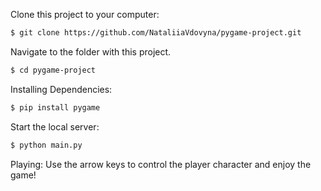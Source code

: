 Clone this project to your computer:
```markdown
$ git clone https://github.com/NataliiaVdovyna/pygame-project.git
```

Navigate to the folder with this project.
```markdown
$ cd pygame-project
```

Installing Dependencies:
```markdown
$ pip install pygame
```

Start the local server:
```markdown
$ python main.py
```

Playing:
Use the arrow keys to control the player character and enjoy the game!
